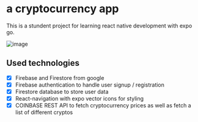 # a cryptocurrency app

This is a stundent project for learning react native development with expo go. 

![image](https://user-images.githubusercontent.com/112076377/236685206-2a7b32fe-6718-4afd-8d06-7158240f3ba7.png)


## Used technologies

- [x] Firebase and Firestore from google
- [x] Firebase authentication to handle user signup / registration
- [x] Firestore database to store user data
- [x] React-navigation with expo vector icons for styling
- [x] COINBASE REST API to fetch cryptocurrency prices as well as fetch a list of different cryptos
